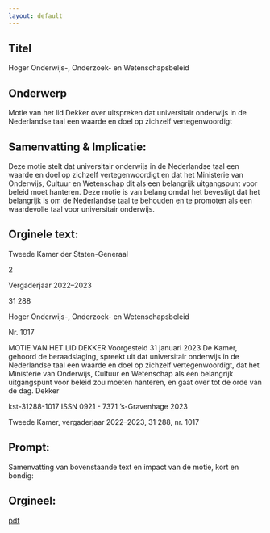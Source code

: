 ```yaml
---
layout: default
---
```

## Titel
Hoger Onderwijs-, Onderzoek- en Wetenschapsbeleid
## Onderwerp
Motie van het lid Dekker over uitspreken dat universitair onderwijs in de Nederlandse taal een waarde en doel op zichzelf vertegenwoordigt
## Samenvatting & Implicatie:

Deze motie stelt dat universitair onderwijs in de Nederlandse taal een waarde en doel op zichzelf vertegenwoordigt en dat het Ministerie van Onderwijs, Cultuur en Wetenschap dit als een belangrijk uitgangspunt voor beleid moet hanteren. Deze motie is van belang omdat het bevestigt dat het belangrijk is om de Nederlandse taal te behouden en te promoten als een waardevolle taal voor universitair onderwijs.
## Orginele text:


Tweede Kamer der Staten-Generaal

2

Vergaderjaar 2022–2023

31 288

Hoger Onderwijs-, Onderzoek- en
Wetenschapsbeleid

Nr. 1017

MOTIE VAN HET LID DEKKER
Voorgesteld 31 januari 2023
De Kamer,
gehoord de beraadslaging,
spreekt uit dat universitair onderwijs in de Nederlandse taal een waarde
en doel op zichzelf vertegenwoordigt, dat het Ministerie van Onderwijs,
Cultuur en Wetenschap als een belangrijk uitgangspunt voor beleid zou
moeten hanteren,
en gaat over tot de orde van de dag.
Dekker

kst-31288-1017
ISSN 0921 - 7371
’s-Gravenhage 2023

Tweede Kamer, vergaderjaar 2022–2023, 31 288, nr. 1017


## Prompt:
Samenvatting van bovenstaande text en impact van de motie, kort en bondig:

## Orgineel:
[pdf](https://gegevensmagazijn.tweedekamer.nl/OData/v4/2.0/Document(be1f6a4b-4132-49d1-ae2d-b8edd66dc68f)/resource)
